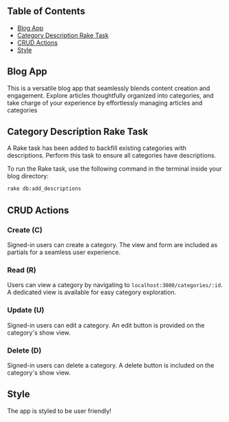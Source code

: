 
## Table of Contents

- [Blog App](#blog-app)
- [Category Description Rake Task](#category-description-rake-task)
- [CRUD Actions](#crud-actions)
- [Style](#style)

## Blog App

This is a versatile blog app that seamlessly blends content creation and engagement. Explore articles thoughtfully organized into categories, and take charge of your experience by effortlessly managing articles and categories 



## Category Description Rake Task

A Rake task has been added to backfill existing categories with descriptions. Perform this task  to ensure all categories have descriptions.

To run the Rake task, use the following command in the terminal inside your blog directory:

```bash
rake db:add_descriptions
```

## CRUD Actions

### Create (C)

Signed-in users can create a category. The view and form are included as partials for a seamless user experience.

### Read (R)

Users can view a category by navigating to `localhost:3000/categories/:id`. A dedicated view is available for easy category exploration.

### Update (U)

Signed-in users can edit a category. An edit button is provided on the category's show view.

### Delete (D)

Signed-in users can delete a category. A delete button is included on the category's show view.

## Style

The app is styled to be user friendly!
